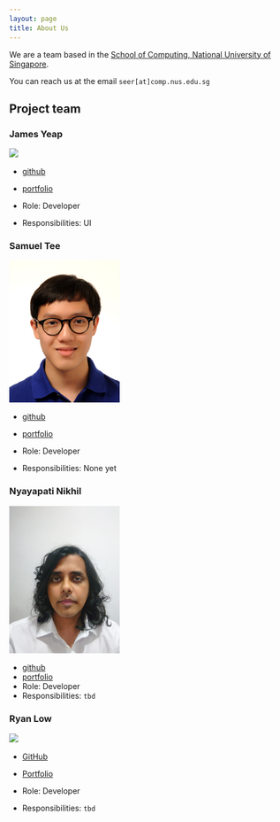 ```yaml
---
layout: page
title: About Us
---
```


We are a team based in the [School of Computing, National University of Singapore](http://www.comp.nus.edu.sg).

You can reach us at the email `seer[at]comp.nus.edu.sg`

## Project team

### James Yeap

<img src="images/johndoe.png" width="200px">

* [github](http://github.com/jamesyeap)
* [portfolio](team/jamesyeap.md)

* Role: Developer
* Responsibilities: UI

### Samuel Tee

<img src="images/kidsnd274.png" width="200px">

* [github](http://github.com/kidsnd274)
* [portfolio](team/kidsnd274.md)

* Role: Developer
* Responsibilities: None yet

### Nyayapati Nikhil

<img src="images/nnmoq.png" width="200px">

* [github](http://github.com/nnmoq)
* [portfolio](team/nnmoq.md)
* Role: Developer
* Responsibilities: `tbd`

### Ryan Low

<img src="images/ryan-l98.png" width="200px">

* [GitHub](http://github.com/Ryan-L98)
* [Portfolio](team/Ryan-L98.md)

* Role: Developer
* Responsibilities: `tbd`

